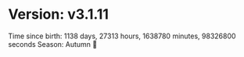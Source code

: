 # Version: v3.1.11
Time since birth: 1138 days, 27313 hours, 1638780 minutes, 98326800 seconds
Season: Autumn 🍁

